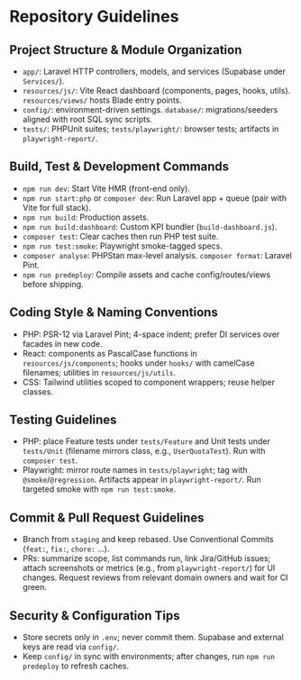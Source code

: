 # Repository Guidelines

## Project Structure & Module Organization
- `app/`: Laravel HTTP controllers, models, and services (Supabase under `Services/`).
- `resources/js/`: Vite React dashboard (components, pages, hooks, utils). `resources/views/` hosts Blade entry points.
- `config/`: environment-driven settings. `database/`: migrations/seeders aligned with root SQL sync scripts.
- `tests/`: PHPUnit suites; `tests/playwright/`: browser tests; artifacts in `playwright-report/`.

## Build, Test & Development Commands
- `npm run dev`: Start Vite HMR (front-end only).
- `npm run start:php` or `composer dev`: Run Laravel app + queue (pair with Vite for full stack).
- `npm run build`: Production assets.
- `npm run build:dashboard`: Custom KPI bundler (`build-dashboard.js`).
- `composer test`: Clear caches then run PHP test suite.
- `npm run test:smoke`: Playwright smoke-tagged specs.
- `composer analyse`: PHPStan max-level analysis. `composer format`: Laravel Pint.
- `npm run predeploy`: Compile assets and cache config/routes/views before shipping.

## Coding Style & Naming Conventions
- PHP: PSR-12 via Laravel Pint; 4-space indent; prefer DI services over facades in new code.
- React: components as PascalCase functions in `resources/js/components`; hooks under `hooks/` with camelCase filenames; utilities in `resources/js/utils`.
- CSS: Tailwind utilities scoped to component wrappers; reuse helper classes.

## Testing Guidelines
- PHP: place Feature tests under `tests/Feature` and Unit tests under `tests/Unit` (filename mirrors class, e.g., `UserQuotaTest`). Run with `composer test`.
- Playwright: mirror route names in `tests/playwright`; tag with `@smoke`/`@regression`. Artifacts appear in `playwright-report/`. Run targeted smoke with `npm run test:smoke`.

## Commit & Pull Request Guidelines
- Branch from `staging` and keep rebased. Use Conventional Commits (`feat:`, `fix:`, `chore:` …).
- PRs: summarize scope, list commands run, link Jira/GitHub issues; attach screenshots or metrics (e.g., from `playwright-report/`) for UI changes. Request reviews from relevant domain owners and wait for CI green.

## Security & Configuration Tips
- Store secrets only in `.env`; never commit them. Supabase and external keys are read via `config/`.
- Keep `config/` in sync with environments; after changes, run `npm run predeploy` to refresh caches.

